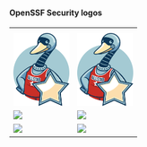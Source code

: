 

#### OpenSSF Security logos

<table>
    <tr>
        <th colspan="2"></th>
    </tr>
    <tr>
        <td><img src="openssf_allstar_alt.svg" width="100"></td>
        <td><img src="openssf_allstar_alt.png" width="100"></td>
    </tr>
    <tr>
        <td><img src="openssf_security_alt.svg" width="100"></td>
        <td><img src="openssf_security_alt.png" width="100"></td>
    </tr>
    <tr>
        <td><img src="openssf_security.svg" width="100"></td>
        <td><img src="openssf_security.png" width="100"></td>
    </tr>
</table>

